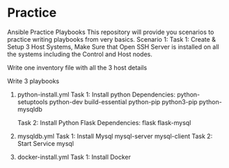 # Practice
Ansible Practice Playbooks
This repository will provide you scenarios to practice writing playbooks from very basics.
Scenario 1:
Task 1:
Create & Setup 3 Host Systems, Make Sure that Open SSH Server is installed on all the systems including the Control and Host nodes.

Write one inventory file with all the 3 host details

Write 3 playbooks
1. python-install.yml
	Task 1: Install python
	        Dependencies:
				python-setuptools
				python-dev
				build-essential
				python-pip
				python3-pip
				python-mysqldb
				
	Task 2: Install Python Flask
	        Dependencies:
				flask
				flask-mysql
		
2. mysqldb.yml
	Task 1: Install Mysql
		mysql-server
		mysql-client
	Task 2: Start Service
		mysql

3. docker-install.yml
	Task 1: Install Docker
